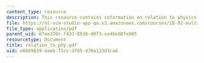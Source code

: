 ```yaml
---
content_type: resource
description: This resource contains information on relation to physics.
file: https://ol-ocw-studio-app-qa.s3.amazonaws.com/courses/18-02-multivariable-calculus-spring-2006/e66b9839daeb71ccdf05470a11303cad_relation_to_phy.pdf
file_type: application/pdf
parent_uid: 67ae370c-f433-8938-d073-ce4bed07e885
resourcetype: Document
title: relation_to_phy.pdf
uid: e66b9839-daeb-71cc-df05-470a11303cad
---
```

